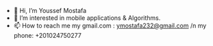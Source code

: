 - 👋 Hi, I’m Youssef Mostafa
- 👀 I’m interested in mobile applications & Algorithms.
- 📫 How to reach me my gmail.com : ymostafa232@gmail.com /n
                      my phone: +201024750277

<!---
youssef232/youssef232 is a ✨ special ✨ repository because its `README.md` (this file) appears on your GitHub profile.
You can click the Preview link to take a look at your changes.
--->

